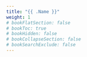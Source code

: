 ```yaml
---
title: "{{ .Name }}"
weight: 1
# bookFlatSection: false
# bookToc: true
# bookHidden: false
# bookCollapseSection: false
# bookSearchExclude: false
---
```

